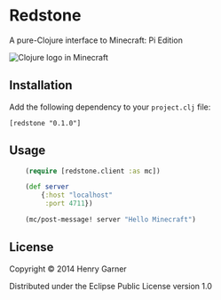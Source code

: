 # Redstone

A pure-Clojure interface to Minecraft: Pi Edition

![Clojure logo in Minecraft](https://raw.githubusercontent.com/henrygarner/redstone/master/doc/images/clojure-logo.png)

## Installation

Add the following dependency to your `project.clj` file:

    [redstone "0.1.0"]

## Usage

```clojure
	(require [redstone.client :as mc])

	(def server
		{:host "localhost"
		 :port 4711})

	(mc/post-message! server "Hello Minecraft")
```

## License

Copyright © 2014 Henry Garner

Distributed under the Eclipse Public License version 1.0
